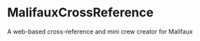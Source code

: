 MalifauxCrossReference
======================

A web-based cross-reference and mini crew creator for Malifaux
